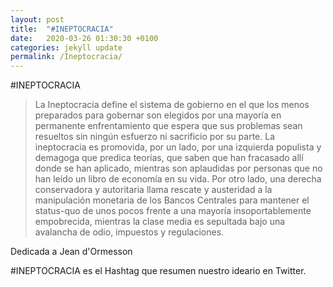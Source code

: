 ```yaml
---
layout: post
title:  "#INEPTOCRACIA"
date:   2020-03-26 01:30:30 +0100
categories: jekyll update
permalink: /Ineptocracia/
---
```


#INEPTOCRACIA

>La Ineptocracia define el sistema de gobierno en el que los menos preparados para gobernar son elegidos por una mayoría en permanente enfrentamiento que espera que sus problemas sean resueltos sin ningún esfuerzo ni sacrificio por su parte. La ineptocracia es promovida, por un lado, por una izquierda populista y demagoga que predica teorías, que saben que han fracasado allí donde se han aplicado, mientras son aplaudidas por personas que no han leído un libro de economía en su vida. Por otro lado, una derecha conservadora y autoritaria llama rescate y austeridad a la manipulación monetaria de los Bancos Centrales para mantener el status-quo de unos pocos frente a una mayoría insoportablemente empobrecida, mientras la clase media es sepultada bajo una avalancha de odio, impuestos y regulaciones.


Dedicada a Jean d'Ormesson


#INEPTOCRACIA es el Hashtag que resumen nuestro ideario en Twitter.
